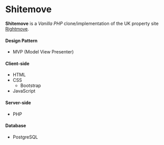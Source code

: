 # Shitemove

**Shitemove** is a *Vanilla PHP* clone/implementation of the UK property site [Rightmove](https://www.rightmove.co.uk/ "Rightmove").

#### Design Pattern
* MVP (Model View Presenter)

#### Client-side
* HTML
* CSS
  * Bootstrap
* JavaScript

#### Server-side
* PHP

#### Database
* PostgreSQL
